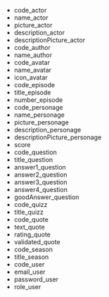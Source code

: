 - code_actor
- name_actor
- picture_actor
- description_actor
- descriptionPicture_actor
- code_author
- name_author
- code_avatar
- name_avatar
- icon_avatar
- code_episode
- title_episode
- number_episode
- code_personage
- name_personage
- picture_personage
- description_personage
- descriptionPicture_personage
- score
- code_question
- title_question
- answer1_question
- answer2_question
- answer3_question
- answer4_question
- goodAnswer_question
- code_quizz
- title_quizz
- code_quote
- text_quote
- rating_quote
- validated_quote
- code_season
- title_season
- code_user
- email_user
- password_user
- role_user